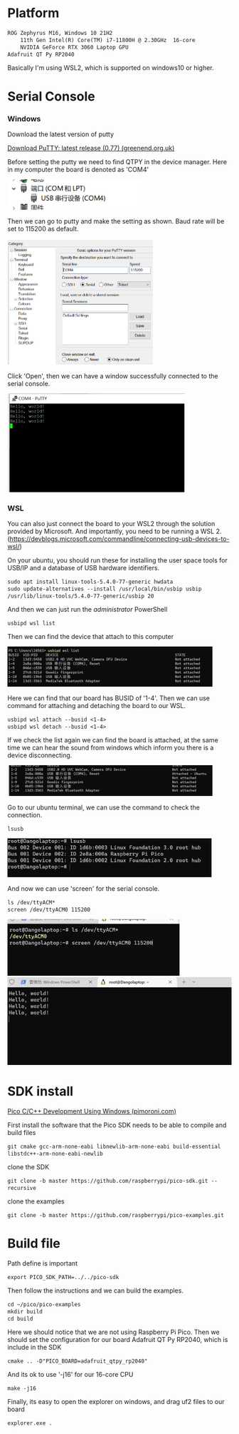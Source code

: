 # Platform

```
ROG Zephyrus M16, Windows 10 21H2
	11th Gen Intel(R) Core(TM) i7-11800H @ 2.30GHz  16-core
	NVIDIA GeForce RTX 3060 Laptop GPU
Adafruit QT Py RP2040
```

Basically I'm using WSL2, which is supported on windows10 or higher.



# Serial Console

### Windows

Download the latest version of putty

[Download PuTTY: latest release (0.77) (greenend.org.uk)](https://www.chiark.greenend.org.uk/~sgtatham/putty/latest.html)

Before setting the putty we need to find QTPY in the device manager. Here in my computer the board is denoted as 'COM4'

<img src="RP2040-C-SDK-setup.assets/image-20221013165514590.png" alt="image-20221013165514590" style="zoom: 80%;" />

Then we can go to putty and make the setting as shown. Baud rate will be set to 115200 as default. 

<img src="RP2040-C-SDK-setup.assets/image-20221013165614570.png" alt="image-20221013165614570" style="zoom:50%;" />

Click 'Open', then we can have a window successfully connected to the serial console.

<img src="RP2040-C-SDK-setup.assets/image-20221013165852060.png" alt="image-20221013165852060" style="zoom:50%;" />



### WSL

You can also just connect the board to your WSL2 through the solution provided by Microsoft. And importantly, you need to be running a WSL 2.(https://devblogs.microsoft.com/commandline/connecting-usb-devices-to-wsl/)

On your ubuntu, you should run these for installing the user space tools for USB/IP and a database of USB hardware identifiers.

```
sudo apt install linux-tools-5.4.0-77-generic hwdata
sudo update-alternatives --install /usr/local/bin/usbip usbip /usr/lib/linux-tools/5.4.0-77-generic/usbip 20
```

And then we can just run the *administrator* PowerShell

```
usbipd wsl list
```

Then we can find the device that attach to this computer

<img src="RP2040-C-SDK-setup.assets/image-20221013170649541.png" alt="image-20221013170649541" style="zoom: 45%;" />

Here we can find that our board has BUSID of '1-4'. Then we can use command for attaching and detaching the board to our WSL.

```
usbipd wsl attach --busid <1-4>
usbipd wsl detach --busid <1-4>
```

If we check the list again we can find the board is attached, at the same time we can hear the sound from windows which inform you there is a device disconnecting.

<img src="RP2040-C-SDK-setup.assets/image-20221013170906929.png" alt="image-20221013170906929" style="zoom:45%;" />

Go to our ubuntu terminal, we can use the command to check the connection.

```
lsusb
```

<img src="RP2040-C-SDK-setup.assets/image-20221013171100966.png" alt="image-20221013171100966" style="zoom:50%;" />

And now we can use 'screen' for the serial console.

```
ls /dev/ttyACM*
screen /dev/ttyACM0 115200
```

<img src="RP2040-C-SDK-setup.assets/image-20221013171254594.png" alt="image-20221013171254594" style="zoom:50%;" />

<img src="RP2040-C-SDK-setup.assets/image-20221013171227949.png" alt="image-20221013171227949" style="zoom:50%;" />



# SDK install

[Pico C/C++ Development Using Windows (pimoroni.com)](https://learn.pimoroni.com/article/pico-development-using-wsl)

First install the software that the Pico SDK needs to be able to compile and build files

```
git cmake gcc-arm-none-eabi libnewlib-arm-none-eabi build-essential libstdc++-arm-none-eabi-newlib
```

clone the SDK

```
git clone -b master https://github.com/raspberrypi/pico-sdk.git --recursive
```

clone the examples

```
git clone -b master https://github.com/raspberrypi/pico-examples.git
```



# Build file

Path define is important

```
export PICO_SDK_PATH=../../pico-sdk
```

Then follow the instructions and we can build the examples.

```
cd ~/pico/pico-examples
mkdir build
cd build
```

Here we should notice that we are not using Raspberry Pi Pico. Then we should set the configuration for our board Adafruit QT Py RP2040,  which is include in the SDK

```
cmake .. -D"PICO_BOARD=adafruit_qtpy_rp2040"
```

And its ok to use '-j16' for our 16-core CPU

```
make -j16
```

Finally, its easy to open the explorer on windows, and drag uf2 files to our board

```
explorer.exe .
```



